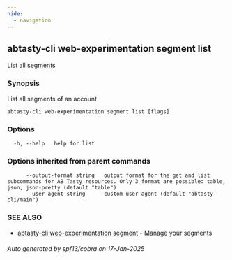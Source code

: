 ```yaml
---
hide:
  - navigation
---
```

## abtasty-cli web-experimentation segment list

List all segments

### Synopsis

List all segments of an account

```
abtasty-cli web-experimentation segment list [flags]
```

### Options

```
  -h, --help   help for list
```

### Options inherited from parent commands

```
      --output-format string   output format for the get and list subcommands for AB Tasty resources. Only 3 format are possible: table, json, json-pretty (default "table")
      --user-agent string      custom user agent (default "abtasty-cli/main")
```

### SEE ALSO

* [abtasty-cli web-experimentation segment](abtasty-cli_web-experimentation_segment.md)	 - Manage your segments

###### Auto generated by spf13/cobra on 17-Jan-2025
